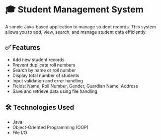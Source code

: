 # 🎓 Student Management System

A simple Java-based application to manage student records. This system allows you to add, view, search, and manage student data efficiently.

## ✅ Features

- Add new student records
- Prevent duplicate roll numbers
- Search by name or roll number
- Display total number of students
- Input validation and error handling
- Fields: Name, Roll Number, Gender, Guardian Name, Address
- Save and retrieve data using file handling

## 🛠 Technologies Used

- Java
- Object-Oriented Programming (OOP)
- File I/O
